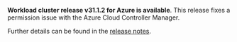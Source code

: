 **Workload cluster release v31.1.2 for Azure is available**. This release fixes a permission issue with the Azure Cloud Controller Manager.

Further details can be found in the [release notes](https://docs.giantswarm.io/changes/workload-cluster-releases-azure/releases/azure-31.1.2).

